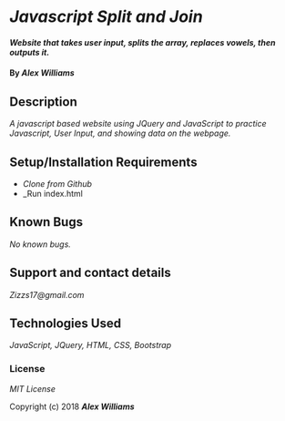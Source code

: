# _Javascript Split and Join_

#### _Website that takes user input, splits the array, replaces vowels, then outputs it._

#### By _**Alex Williams**_

## Description

_A javascript based website using JQuery and JavaScript to practice Javascript, User Input, and showing data on the webpage._

## Setup/Installation Requirements

* _Clone from Github_
* _Run index.html

## Known Bugs

_No known bugs._

## Support and contact details

_Zizzs17@gmail.com_

## Technologies Used

_JavaScript, JQuery, HTML, CSS, Bootstrap_

### License

*MIT License*

Copyright (c) 2018 **_Alex Williams_**


